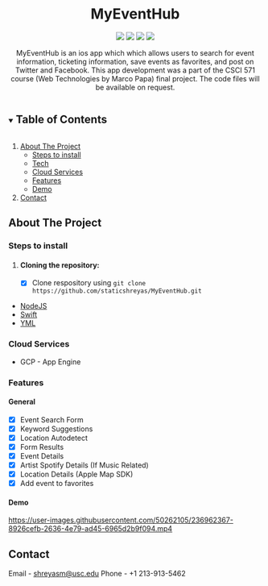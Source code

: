 <div align="center">
 
<h1 align="center">MyEventHub</h1>

[![](https://img.shields.io/badge/App_Made_with-Swift-red?style=for-the-badge&logo=swift)](#)
[![](https://img.shields.io/badge/Backend_Made_with-NodeJS-green?style=for-the-badge&logo=node)](#)
[![](https://img.shields.io/badge/IDE-XCode-blue?style=for-the-badge&logo=visual-studio-code)](#)
[![](https://img.shields.io/badge/Hosted_On-GCP-white.svg?style=for-the-badge&logo=google-cloud&logoColor=white)](#)
</div>

<p align="center">
MyEventHub is an ios app which which allows users to search for event information, ticketing information, save events as favorites, and post on Twitter and Facebook. This app development was a part of the CSCI 571 course (Web Technologies by Marco Papa) final project. The code files will be available on request. 
</p>

<!-- TABLE OF CONTENTS -->
<details open="open">
  <summary><h2 style="display: inline-block">Table of Contents</h2></summary>
  <ol>
    <li>
      <a href="#about-the-project">About The Project</a>
      <ul>
      <li><a href="#steps-to-install">Steps to install</a></li>
        <li><a href="#technologies">Tech</a></li>
       <li><a href="#cloud-services">Cloud Services</a></li>
       <li><a href="#features">Features</a></li>
       <li><a href="#demo">Demo</a></li>
      </ul>
    </li>
    <li><a href="#contact">Contact</a></li>
  </ol>
</details>

<!-- ABOUT THE PROJECT -->
## About The Project

### Steps to install
1. #### Cloning the repository: 
   - [x] Clone respository using `git clone https://github.com/staticshreyas/MyEventHub.git` 

* [NodeJS](#)
* [Swift](#)
* [YML](#)

### Cloud Services

* GCP - App Engine

### Features

#### General

- [x] Event Search Form
- [x] Keyword Suggestions
- [x] Location Autodetect
- [x] Form Results
- [x] Event Details
- [x] Artist Spotify Details (If Music Related)
- [x] Location Details (Apple Map SDK)
- [x] Add event to favorites

<!-- DEMO -->
#### Demo

https://user-images.githubusercontent.com/50262105/236962367-8926cefb-2636-4e79-ad45-6965d2b9f094.mp4

<!-- CONTACT -->
## Contact

Email  - shreyasm@usc.edu
Phone - +1 213-913-5462
